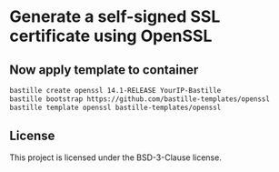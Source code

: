 # Generate a self-signed SSL certificate using OpenSSL
## Now apply template to container
```sh
bastille create openssl 14.1-RELEASE YourIP-Bastille
bastille bootstrap https://github.com/bastille-templates/openssl
bastille template openssl bastille-templates/openssl
```

## License
This project is licensed under the BSD-3-Clause license.